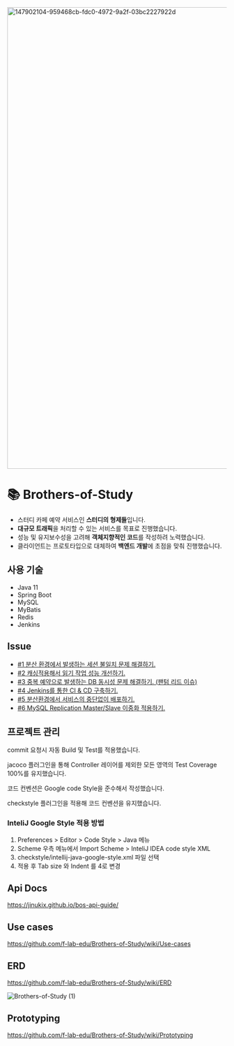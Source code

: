 <img width="1057" alt="147902104-959468cb-fdc0-4972-9a2f-03bc2227922d" src="https://user-images.githubusercontent.com/74256905/148158835-d8a3e76a-eb67-4340-bd55-621fa1e18c59.png">

# 📚 Brothers-of-Study
- 스터디 카페 예약 서비스인 **스터디의 형제들**입니다.
- **대규모 트래픽**을 처리할 수 있는 서비스를 목표로 진행했습니다. 
- 성능 및 유지보수성을 고려해 **객체지향적인 코드**를 작성하려 노력했습니다.
- 클라이언트는 프로토타입으로 대체하여 **백엔드 개발**에 초점을 맞춰 진행했습니다.

## 사용 기술
- Java 11
- Spring Boot
- MySQL
- MyBatis
- Redis
- Jenkins

## Issue

- [#1 분산 환경에서 발생하는 세션 불일치 문제 해결하기.](https://medium.com/@ukjjang/%EB%B6%84%EC%82%B0-%ED%99%98%EA%B2%BD%EC%97%90%EC%84%9C-%EB%B0%9C%EC%83%9D%ED%95%98%EB%8A%94-%EC%84%B8%EC%85%98-%EB%B6%88%EC%9D%BC%EC%B9%98-%EB%AC%B8%EC%A0%9C-%ED%95%B4%EA%B2%B0%ED%95%98%EA%B8%B0-672df7a35366?source=user_profile_page---------7-------------5a935396acb1---------------)
- [#2 캐싱적용해서 읽기 작업 성능 개선하기.](https://medium.com/@ukjjang/%EC%BA%90%EC%8B%B1%EC%A0%81%EC%9A%A9%ED%95%B4%EC%84%9C-%EC%A1%B0%ED%9A%8C-%EC%84%B1%EB%8A%A5-%EA%B0%9C%EC%84%A0%ED%95%98%EA%B8%B0-6ec57dd4e245)
- [#3 중복 예약으로 발생하는 DB 동시성 문제 해결하기. (팬텀 리드 이슈)](https://medium.com/@ukjjang/%EC%A4%91%EB%B3%B5-%EC%98%88%EC%95%BD%EC%9A%94%EC%B2%AD%EC%9C%BC%EB%A1%9C-%EB%B0%9C%EC%83%9D%ED%95%98%EB%8A%94-db-%EB%8F%99%EC%8B%9C%EC%84%B1-%EB%AC%B8%EC%A0%9C-%ED%95%B4%EA%B2%B0%ED%95%98%EA%B8%B0-%ED%8C%AC%ED%85%80-%EB%A6%AC%EB%93%9C-%EC%9D%B4%EC%8A%88-5f52572c6e0f?source=user_profile_page---------2-------------5a935396acb1---------------)
- [#4 Jenkins를 통한 CI & CD 구축하기.](https://medium.com/@ukjjang/jenkins%EB%A5%BC-%ED%86%B5%ED%95%9C-ci-cd-%EA%B5%AC%EC%B6%95%ED%95%98%EA%B8%B0-3573a9fd4188?source=user_profile_page---------5-------------5a935396acb1---------------)
- [#5 분산환경에서 서비스의 중단없이 배포하기.](https://medium.com/@ukjjang/%EB%B6%84%EC%82%B0%ED%99%98%EA%B2%BD%EC%97%90%EC%84%9C-%EC%84%9C%EB%B9%84%EC%8A%A4%EC%9D%98-%EC%A4%91%EB%8B%A8%EC%97%86%EC%9D%B4-%EB%B0%B0%ED%8F%AC%ED%95%98%EA%B8%B0-47fa97086a15?source=user_profile_page---------4-------------5a935396acb1---------------)
- [#6 MySQL Replication Master/Slave 이중화 적용하기.](https://medium.com/@ukjjang/mysql-replication-master-slave-%EC%9D%B4%EC%A4%91%ED%99%94-%EC%A0%81%EC%9A%A9%ED%95%98%EA%B8%B0-5b8088e008b8)

## 프로젝트 관리

commit 요청시 자동 Build 및 Test를 적용했습니다.

jacoco 플러그인을 통해 Controller 레이어를 제외한 모든 영역의 Test Coverage 100%를 유지했습니다.

코드 컨벤션은 Google code Style을 준수해서 작성했습니다.

checkstyle 플러그인을 적용해 코드 컨벤션을 유지했습니다.

### InteliJ Google Style 적용 방법

1. Preferences > Editor > Code Style > Java 메뉴
2. Scheme 우측 메뉴에서 Import Scheme > InteliJ IDEA code style XML
3. checkstyle/intellij-java-google-style.xml 파일 선택
4. 적용 후 Tab size 와 Indent 를 4로 변경

## Api Docs

<https://jinukix.github.io/bos-api-guide/>

## Use cases

<https://github.com/f-lab-edu/Brothers-of-Study/wiki/Use-cases>

## ERD

<https://github.com/f-lab-edu/Brothers-of-Study/wiki/ERD>

![Brothers-of-Study (1)](https://user-images.githubusercontent.com/74256905/149701721-660ed9aa-c8d8-4042-83bc-a05c51a5b761.png)

## Prototyping

<https://github.com/f-lab-edu/Brothers-of-Study/wiki/Prototyping>
